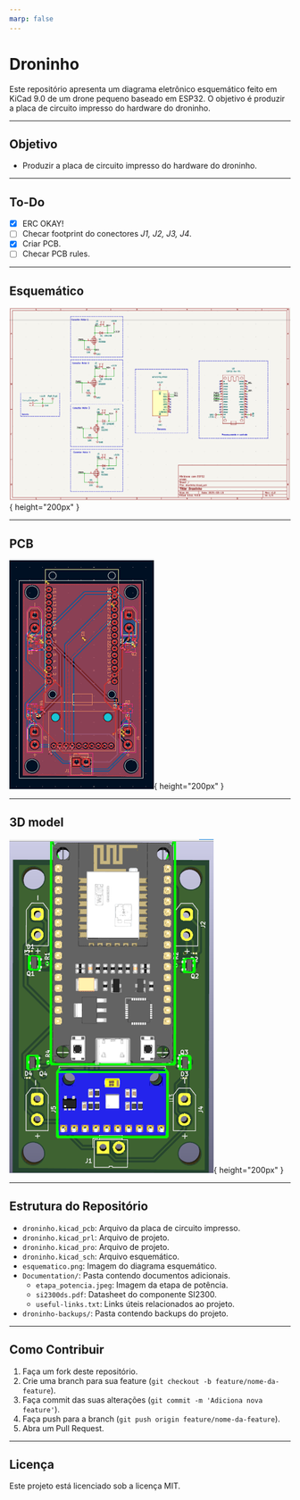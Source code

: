 ```yaml
---
marp: false
---
```

# Droninho

Este repositório apresenta um diagrama eletrônico esquemático feito em KiCad 9.0 de um drone pequeno baseado em ESP32. O objetivo é produzir a placa de circuito impresso do hardware do droninho.

---

## Objetivo

- Produzir a placa de circuito impresso do hardware do droninho.

---

## To-Do

- [x] ERC OKAY!
- [ ] Checar footprint do conectores *J1, J2, J3, J4*.
- [x] Criar PCB.
- [ ] Checar PCB rules.

---
 
## Esquemático

![Esquemático](esquematico.png){ height="200px" }

---

## PCB

![PCB](PCB.png){ height="200px" }

---

## 3D model

![3DModel](3Dmodel.png){ height="200px" }

---

## Estrutura do Repositório

- `droninho.kicad_pcb`: Arquivo da placa de circuito impresso.
- `droninho.kicad_prl`: Arquivo de projeto.
- `droninho.kicad_pro`: Arquivo de projeto.
- `droninho.kicad_sch`: Arquivo esquemático.
- `esquematico.png`: Imagem do diagrama esquemático.
- `Documentation/`: Pasta contendo documentos adicionais.
  - `etapa_potencia.jpeg`: Imagem da etapa de potência.
  - `si2300ds.pdf`: Datasheet do componente SI2300.
  - `useful-links.txt`: Links úteis relacionados ao projeto.
- `droninho-backups/`: Pasta contendo backups do projeto.

---

## Como Contribuir

1. Faça um fork deste repositório.
2. Crie uma branch para sua feature (`git checkout -b feature/nome-da-feature`).
3. Faça commit das suas alterações (`git commit -m 'Adiciona nova feature'`).
4. Faça push para a branch (`git push origin feature/nome-da-feature`).
5. Abra um Pull Request.

---

## Licença

Este projeto está licenciado sob a licença MIT.